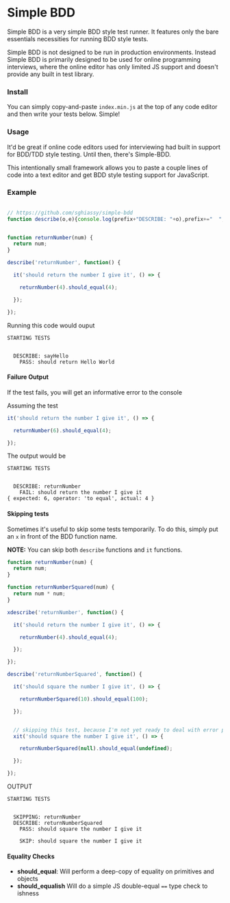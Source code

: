 # Simple BDD

Simple BDD is a very simple BDD style test runner. It features only the bare essentials necessities for running BDD style tests.

Simple BDD is not designed to be run in production environments. Instead Simple BDD is primarily designed to be used for online
programming interviews, where the online editor has only limited JS support and doesn't provide any built in test library.

### Install

You can simply copy-and-paste `index.min.js` at the top of any code editor and then write your tests below. Simple!


### Usage

It'd be great if online code editors used for interviewing had built in support for BDD/TDD style testing. Until then, there's Simple-BDD.

This intentionally small framework allows you to paste a couple lines of code into a text editor and get BDD style testing support for JavaScript.

### Example

```js

// https://github.com/sghiassy/simple-bdd
function describe(o,e){console.log(prefix+"DESCRIBE: "+o),prefix+="  ",e(),console.log(""),prefix=prefix.slice(0,-2)}function xdescribe(o,e){console.log(prefix+"SKIPPING: "+o)}function it(o,e){e||xit(o,e);try{e()}catch(n){console.log(prefix+"FAIL: "+o),o="",console.log(n)}finally{""!=o&&console.log(prefix+"PASS: "+o+"\n")}}function xit(o,e){console.log(prefix+"SKIP: "+o+"\n")}var prefix="  ";console.log("\n\nSTARTING TESTS\n\n"),Object.prototype.should_equal=function(o){if(this==o)return this;throw{expected:this,operator:"to equal",actual:o}};


function returnNumber(num) {
  return num;
}

describe('returnNumber', function() {

  it('should return the number I give it', () => {

    returnNumber(4).should_equal(4);

  });

});
```

Running this code would ouput

```
STARTING TESTS


  DESCRIBE: sayHello
    PASS: should return Hello World
```

#### Failure Output

If the test fails, you will get an informative error to the console

Assuming the test

```js
it('should return the number I give it', () => {

  returnNumber(6).should_equal(4);

});
```

The output would be

```
STARTING TESTS


  DESCRIBE: returnNumber
    FAIL: should return the number I give it
{ expected: 6, operator: 'to equal', actual: 4 }
```

#### Skipping tests

Sometimes it's useful to skip some tests temporarily. To do this, simply put an `x` in front of the BDD function name.

**NOTE:** You can skip both `describe` functions and `it` functions.

```js
function returnNumber(num) {
  return num;
}

function returnNumberSquared(num) {
  return num * num;
}

xdescribe('returnNumber', function() {

  it('should return the number I give it', () => {

    returnNumber(4).should_equal(4);

  });

});

describe('returnNumberSquared', function() {

  it('should square the number I give it', () => {

    returnNumberSquared(10).should_equal(100);

  });


  // skipping this test, because I'm not yet ready to deal with error protection
  xit('should square the number I give it', () => {

    returnNumberSquared(null).should_equal(undefined);

  });

});
```

OUTPUT

```
STARTING TESTS


  SKIPPING: returnNumber
  DESCRIBE: returnNumberSquared
    PASS: should square the number I give it

    SKIP: should square the number I give it
```

#### Equality Checks

  * **should_equal**: Will perform a deep-copy of equality on primitives and objects
  * **should_equalish** Will do a simple JS double-equal `==` type check to ishness
